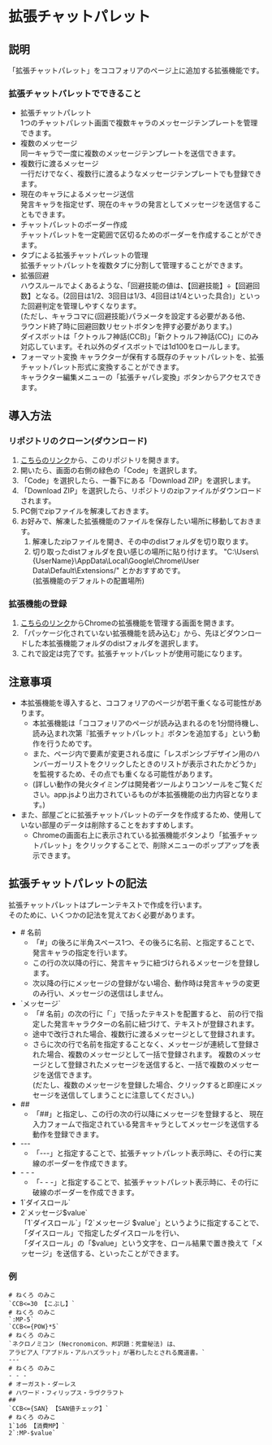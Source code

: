 # 拡張チャットパレット
## 説明
「拡張チャットパレット」をココフォリアのページ上に追加する拡張機能です。  
### 拡張チャットパレットでできること
- 拡張チャットパレット  
1つのチャットパレット画面で複数キャラのメッセージテンプレートを管理できます。  
- 複数のメッセージ  
    同一キャラで一度に複数のメッセージテンプレートを送信できます。  
- 複数行に渡るメッセージ  
    一行だけでなく、複数行に渡るようなメッセージテンプレートでも登録できます。  
- 現在のキャラによるメッセージ送信  
    発言キャラを指定せず、現在のキャラの発言としてメッセージを送信することもできます。
- チャットパレットのボーダー作成  
    チャットパレットを一定範囲で区切るためのボーダーを作成することができます。
- タブによる拡張チャットパレットの管理  
    拡張チャットパレットを複数タブに分割して管理することができます。
- 拡張回避  
    ハウスルールでよくあるような、「回避技能の値は、【回避技能】÷【回避回数】となる。(2回目は1/2、3回目は1/3、4回目は1/4といった具合)」といった回避判定を管理しやすくなります。  
    (ただし、キャラコマに{回避技能}パラメータを設定する必要がある他、  
    ラウンド終了時に回避回数リセットボタンを押す必要があります。)  
    ダイスボットは「クトゥルフ神話(CCB)」「新クトゥルフ神話(CC)」にのみ対応しています。それ以外のダイスボットでは1d100をロールします。
- フォーマット変換
    キャラクターが保有する既存のチャットパレットを、拡張チャットパレット形式に変換することができます。  
    キャラクター編集メニューの「拡張チャパレ変換」ボタンからアクセスできます。
## 導入方法
### リポジトリのクローン(ダウンロード)
1. [こちらのリンク](https://github.com/Lyri-Nought/ExtendedChatPalette)から、このリポジトリを開きます。
1. 開いたら、画面の右側の緑色の「Code」を選択します。
1. 「Code」を選択したら、一番下にある「Download ZIP」を選択します。
1. 「Download ZIP」を選択したら、リポジトリのzipファイルがダウンロードされます。
1. PC側でzipファイルを解凍しておきます。
1. お好みで、解凍した拡張機能のファイルを保存したい場所に移動しておきます。
    1. 解凍したzipファイルを開き、その中のdistフォルダを切り取ります。
    1. 切り取ったdistフォルダを良い感じの場所に貼り付けます。
        "C:\Users\\{UserName}\AppData\Local\Google\Chrome\User Data\Default\Extensions/" とかおすすめです。  
        (拡張機能のデフォルトの配置場所)
### 拡張機能の登録
1. [こちらのリンク](chrome://extensions/)からChromeの拡張機能を管理する画面を開きます。
1. 「パッケージ化されていない拡張機能を読み込む」から、先ほどダウンロードした本拡張機能フォルダのdistフォルダを選択します。
1. これで設定は完了です。拡張チャットパレットが使用可能になります。
## 注意事項
- 本拡張機能を導入すると、ココフォリアのページが若干重くなる可能性があります。
    - 本拡張機能は「ココフォリアのページが読み込まれるのを1分間待機し、読み込まれ次第『拡張チャットパレット』ボタンを追加する」という動作を行うためです。
    - また、ページ内で要素が変更される度に「レスポンシブデザイン用のハンバーガーリストをクリックしたときのリストが表示されたかどうか」を監視するため、その点でも重くなる可能性があります。
    - (詳しい動作の発火タイミングは開発者ツールよりコンソールをご覧ください。app.jsより出力されているものが本拡張機能の出力内容となります。)
- また、部屋ごとに拡張チャットパレットのデータを作成するため、使用していない部屋のデータは削除することをおすすめします。  
    - Chromeの画面右上に表示されている拡張機能ボタンより「拡張チャットパレット」をクリックすることで、削除メニューのポップアップを表示できます。
## 拡張チャットパレットの記法
拡張チャットパレットはプレーンテキストで作成を行います。  
そのために、いくつかの記法を覚えておく必要があります。
- \# 名前
    - 「\#」の後ろに半角スペース1つ、その後ろに名前、と指定することで、
    発言キャラの指定を行います。
    - この行の次以降の行に、発言キャラに紐づけられるメッセージを登録します。
    - 次以降の行にメッセージの登録がない場合、動作時は発言キャラの変更のみ行い、メッセージの送信はしません。
- \`メッセージ\`
    - 「\# 名前」の次の行に「\`」で括ったテキストを配置すると、
    前の行で指定した発言キャラクターの名前に紐づけて、テキストが登録されます。
    - 途中で改行された場合、複数行に渡るメッセージとして登録されます。
    - さらに次の行で名前を指定することなく、メッセージが連続して登録された場合、複数のメッセージとして一括で登録されます。
    複数のメッセージとして登録されたメッセージを送信すると、一括で複数のメッセージを送信できます。  
    (だたし、複数のメッセージを登録した場合、クリックすると即座にメッセージを送信してしまうことに注意してください。)
- \#\#
    - 「\#\#」と指定し、この行の次の行以降にメッセージを登録すると、
    現在入力フォームで指定されている発言キャラとしてメッセージを送信する動作を登録できます。
- \-\-\-
    - 「\-\-\-」と指定することで、拡張チャットパレット表示時に、その行に実線のボーダーを作成できます。
- \- \- \-
    - 「\- \- \-」と指定することで、拡張チャットパレット表示時に、その行に破線のボーダーを作成できます。
- 1\`ダイスロール\`  
- 2\`メッセージ$value\`  
    「1\`ダイスロール\`」「2\`メッセージ \$value\`」というように指定することで、  
    「ダイスロール」で指定したダイスロールを行い、  
    「ダイスロール」の「\$value」という文字を、ロール結果で置き換えて「メッセージ」を送信する、といったことができます。
### 例
```
# ねくろ のみこ
`CCB<=30 【こぶし】`
# ねくろ のみこ
`:MP-5`
`CCB<={POW}*5`
# ねくろ のみこ
`ネクロノミコン (Necronomicon、邦訳題：死霊秘法) は、
アラビア人「アブドル・アルハズラット」が著わしたとされる魔道書。`
---
# ねくろ のみこ
- - -
# オーガスト・ダーレス
# ハワード・フィリップス・ラヴクラフト
##
`CCB<={SAN} 【SAN値チェック】`
# ねくろ のみこ
1`1d6 【消費MP】`
2`:MP-$value`
```
